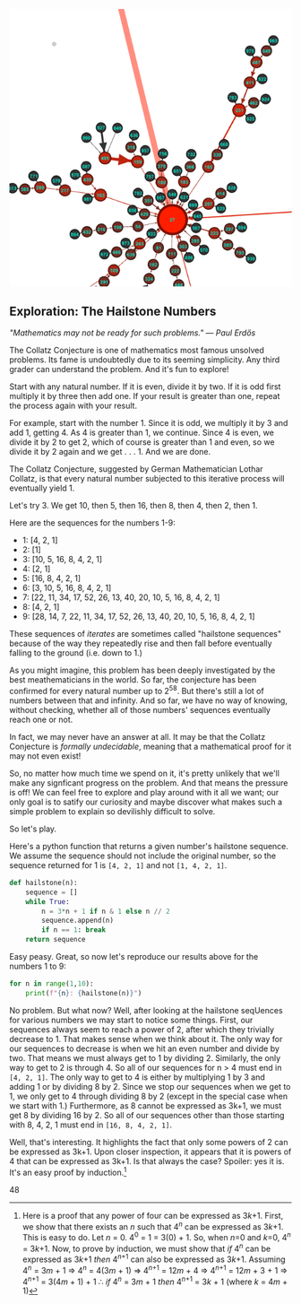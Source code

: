 ![Gephi screenshot](graphdetail.png)
## Exploration: The Hailstone Numbers

_"Mathematics may not be ready for such problems." &mdash; Paul Erdős_


The Collatz Conjecture is one of mathematics most famous unsolved problems.  Its
fame is undoubtedly due to its seeming simplicity. Any third grader can
understand the problem. And it's fun to explore!

Start with any natural number. If it is even, divide it by two. If it is odd
first multiply it by three then add one. If your result is greater than one,
repeat the process again with your result.

For example, start with the number 1. Since it is odd, we multiply it by 3 and
add 1, getting 4. As 4 is greater than 1, we continue. Since 4 is even, we
divide it by 2 to get 2, which of course is greater than 1 and even, so we
divide it by 2 again and we get . . . 1. And we are done.

The Collatz Conjecture, suggested by German Mathematician Lothar Collatz, is
that every natural number subjected to this iterative process will eventually
yield 1.

Let's try 3. We get 10, then 5, then 16, then 8, then 4, then 2, then 1.

Here are the sequences for the numbers 1-9:

  * 1: [4, 2, 1]
  * 2: [1]
  * 3: [10, 5, 16, 8, 4, 2, 1]
  * 4: [2, 1]
  * 5: [16, 8, 4, 2, 1]
  * 6: [3, 10, 5, 16, 8, 4, 2, 1]
  * 7: [22, 11, 34, 17, 52, 26, 13, 40, 20, 10, 5, 16, 8, 4, 2, 1]
  * 8: [4, 2, 1]
  * 9: [28, 14, 7, 22, 11, 34, 17, 52, 26, 13, 40, 20, 10, 5, 16, 8, 4, 2, 1]

These sequences of _iterates_ are sometimes called "hailstone sequences" because
of the way they repeatedly rise and then fall before eventually falling to the
ground (i.e. down to 1.)

As you might imagine, this problem has been deeply investigated by the best
meathematicians in the world. So far, the conjecture has been confirmed for
every natural number up to 2<sup>58</sup>.  But there's still a lot of numbers
between that and infinity. And so far, we have no way of knowing, without
checking, whether all of those numbers' sequences eventually reach one or not.

In fact, we may never have an answer at all. It may be that the Collatz
Conjecture is _formally undecidable_, meaning that a mathematical proof for it
may not even exist!

So, no matter how much time we spend on it, it's pretty unlikely that we'll make
any signficant progress on the problem. And that means the pressure is off! We
can feel free to explore and play around with it all we want; our only goal is
to satify our curiosity and maybe discover what makes such a simple problem to
explain so devilishly difficult to solve.

So let's play.

Here's a python function that returns a given number's hailstone sequence. We
assume the sequence should not include the original number, so the sequence
returned for 1 is `[4, 2, 1]` and not `[1, 4, 2, 1]`.

``` python 
def hailstone(n):
    sequence = []
    while True:
        n = 3*n + 1 if n & 1 else n // 2
        sequence.append(n)
        if n == 1: break
    return sequence
```

Easy peasy. Great, so now let's reproduce our results above for the numbers 1 to 9: 

``` python 
for n in range(1,10):
    print(f"{n}: {hailstone(n)}")
```

No problem. But what now? Well, after looking at the hailstone seqUences for
various numbers we may start to notice some things. First, our sequences always
seem to reach a power of 2, after which they trivially decrease to 1. That makes
sense when we think about it.  The only way for our sequences to decrease is
when we hit an even number and divide by two. That means we must always get to 1
by dividing 2. Similarly, the only way to get to 2 is through 4. So all of our
sequences for n > 4 must end in `[4, 2, 1]`. The only way to get to 4 is either
by multiplying 1 by 3 and adding 1 or by dividing 8 by 2. Since we stop our
sequences when we get to 1, we only get to 4 through dividing 8 by 2 (except in
the special case when we start with 1.) Furthermore, as 8 cannot be expressed as
3k+1, we must get 8 by dividing 16 by 2. So all of our sequences other than
those starting with 8, 4, 2, 1 must end in `[16, 8, 4, 2, 1]`.

Well, that's interesting. It highlights the fact that only some powers of 2 can
be expressed as 3k+1. Upon closer inspection, it appears that it is powers of 4 that
can be expressed as 3k+1. Is that always the case? Spoiler: yes it is. It's an
easy proof by induction.[^proof]




48

[^proof]: Here is a proof that any power of four can be expressed as 3*k*+1.
First, we show that there exists an _n_ such that 4<sup>_n_</sup> can be
expressed as 3*k*+1. This is easy to do. 
Let _n_ = 0. 4<sup>0</sup> = 1 = 3(0) + 1. So, when _n_=0 and _k_=0,
4<sup>_n_</sup> = 3*k*+1. Now, to prove by induction, we must show that _if_
4<sup>_n_</sup> can be expressed as 3*k*+1 _then_ 4<sup>_n_+1</sup> can also be
expressed as 3*k*+1.
Assuming 4<sup>_n_</sup> = 3*m* + 1 
&#8658; 4<sup>_n_</sup> = 4(3*m* + 1)
&#8658; 4<sup>_n_+1</sup> = 12*m* + 4 
&#8658; 4<sup>_n_+1</sup> = 12*m* + 3 + 1 
&#8658; 4<sup>_n_+1</sup> = 3(4*m* + 1) + 1 
&there4; _if_ 4<sup>_n_</sup> = 3*m* + 1 _then_  4<sup>_n_+1</sup> = 3*k* + 1 
(where *k* = 4*m* + 1)



